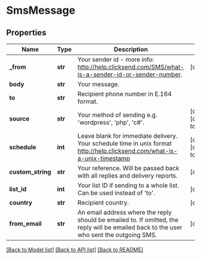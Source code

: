# SmsMessage

## Properties
Name | Type | Description | Notes
------------ | ------------- | ------------- | -------------
**_from** | **str** | Your sender id - more info: http://help.clicksend.com/SMS/what-is-a-sender-id-or-sender-number. | [optional] 
**body** | **str** | Your message. | 
**to** | **str** | Recipient phone number in E.164 format. | 
**source** | **str** | Your method of sending e.g. &#39;wordpress&#39;, &#39;php&#39;, &#39;c#&#39;. | [optional] [default to 'sdk']
**schedule** | **int** | Leave blank for immediate delivery. Your schedule time in unix format http://help.clicksend.com/what-is-a-unix-timestamp | [optional] [default to 0]
**custom_string** | **str** | Your reference. Will be passed back with all replies and delivery reports. | [optional] 
**list_id** | **int** | Your list ID if sending to a whole list. Can be used instead of &#39;to&#39;. | [optional] 
**country** | **str** | Recipient country. | [optional] 
**from_email** | **str** | An email address where the reply should be emailed to. If omitted, the reply will be emailed back to the user who sent the outgoing SMS. | [optional] 

[[Back to Model list]](../README.md#documentation-for-models) [[Back to API list]](../README.md#documentation-for-api-endpoints) [[Back to README]](../README.md)



